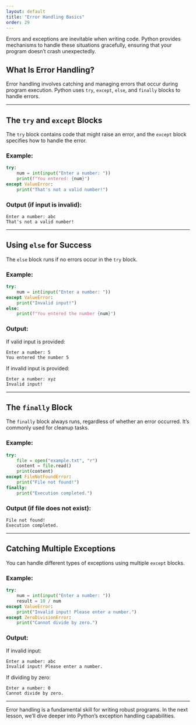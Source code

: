 ```yaml
---
layout: default
title: "Error Handling Basics"
order: 29
---
```


Errors and exceptions are inevitable when writing code. Python provides mechanisms to handle these situations gracefully, ensuring that your program doesn’t crash unexpectedly.

## What Is Error Handling?

Error handling involves catching and managing errors that occur during program execution. Python uses `try`, `except`, `else`, and `finally` blocks to handle errors.

---

## The `try` and `except` Blocks

The `try` block contains code that might raise an error, and the `except` block specifies how to handle the error.

### Example:
```python
try:
    num = int(input("Enter a number: "))
    print(f"You entered: {num}")
except ValueError:
    print("That's not a valid number!")
```

### Output (if input is invalid):
```plaintext
Enter a number: abc
That's not a valid number!
```

---

## Using `else` for Success

The `else` block runs if no errors occur in the `try` block.

### Example:
```python
try:
    num = int(input("Enter a number: "))
except ValueError:
    print("Invalid input!")
else:
    print(f"You entered the number {num}")
```

### Output:
If valid input is provided:
```plaintext
Enter a number: 5
You entered the number 5
```

If invalid input is provided:
```plaintext
Enter a number: xyz
Invalid input!
```

---

## The `finally` Block

The `finally` block always runs, regardless of whether an error occurred. It’s commonly used for cleanup tasks.

### Example:
```python
try:
    file = open("example.txt", "r")
    content = file.read()
    print(content)
except FileNotFoundError:
    print("File not found!")
finally:
    print("Execution completed.")
```

### Output (if file does not exist):
```plaintext
File not found!
Execution completed.
```

---

## Catching Multiple Exceptions

You can handle different types of exceptions using multiple `except` blocks.

### Example:
```python
try:
    num = int(input("Enter a number: "))
    result = 10 / num
except ValueError:
    print("Invalid input! Please enter a number.")
except ZeroDivisionError:
    print("Cannot divide by zero.")
```

### Output:
If invalid input:
```plaintext
Enter a number: abc
Invalid input! Please enter a number.
```

If dividing by zero:
```plaintext
Enter a number: 0
Cannot divide by zero.
```

---

Error handling is a fundamental skill for writing robust programs. In the next lesson, we’ll dive deeper into Python’s exception handling capabilities.
